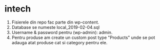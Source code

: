 # intech
1. Fisierele din repo fac parte din wp-content.
2. Database se numeste local_2019-02-04.sql
3. Username & password pentru (wp-admin): admin.
4. Pentru produse am create un custom post type "Products" unde se pot adauga atat produse cat si category pentru ele.
